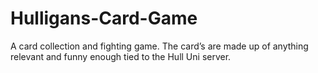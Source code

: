 # Hulligans-Card-Game
A card collection and fighting game. The card’s are made up of anything relevant and funny enough tied to the Hull Uni server.
